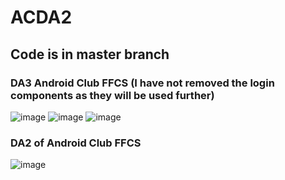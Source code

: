 # ACDA2
## Code is in master branch

### DA3 Android Club FFCS (I have not removed the login components as they will be used further)

![image](https://user-images.githubusercontent.com/64751105/151183574-6c66dddf-d610-4509-b114-84539f867f44.png)
![image](https://user-images.githubusercontent.com/64751105/151183828-9410ab87-79c9-4839-9ad6-ca3d7dac81a2.png)
![image](https://user-images.githubusercontent.com/64751105/151183876-15c5d0c9-c485-4543-a925-196650b69e7c.png)

### DA2 of Android Club FFCS

![image](https://user-images.githubusercontent.com/64751105/150291330-c5daeba3-8e6b-4f24-9e0c-c3f6b5bb1889.png)



